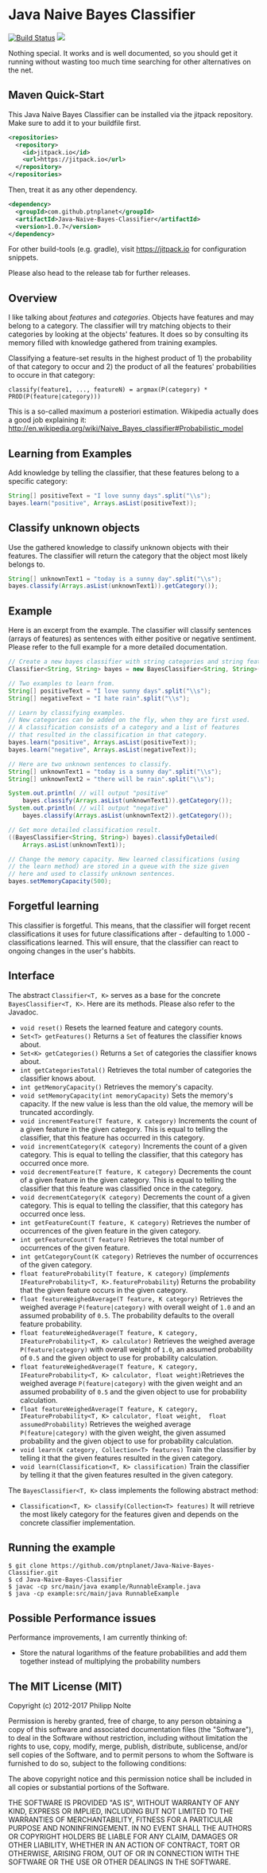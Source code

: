 Java Naive Bayes Classifier
==================

[![Build Status](https://travis-ci.org/ptnplanet/Java-Naive-Bayes-Classifier.svg?branch=master)](https://travis-ci.org/ptnplanet/Java-Naive-Bayes-Classifier)
[![](https://jitpack.io/v/ptnplanet/Java-Naive-Bayes-Classifier.svg)](https://jitpack.io/#ptnplanet/Java-Naive-Bayes-Classifier)

Nothing special. It works and is well documented, so you should get it running without wasting too much time searching for other alternatives on the net.

Maven Quick-Start
------------------

This Java Naive Bayes Classifier can be installed via the jitpack repository. Make sure to add it to your buildfile first.

```xml
<repositories>
  <repository>
    <id>jitpack.io</id>
    <url>https://jitpack.io</url>
  </repository>
</repositories>
```

Then, treat it as any other dependency.

```xml
<dependency>
  <groupId>com.github.ptnplanet</groupId>
  <artifactId>Java-Naive-Bayes-Classifier</artifactId>
  <version>1.0.7</version>
</dependency>
```

For other build-tools (e.g. gradle), visit https://jitpack.io for configuration snippets.

Please also head to the release tab for further releases.

Overview
------------------

I like talking about *features* and *categories*. Objects have features and may belong to a category. The classifier will try matching objects to their categories by looking at the objects' features. It does so by consulting its memory filled with knowledge gathered from training examples.

Classifying a feature-set results in the highest product of 1) the probability of that category to occur and 2) the product of all the features' probabilities to occure in that category:

```classify(feature1, ..., featureN) = argmax(P(category) * PROD(P(feature|category)))```

This is a so-called maximum a posteriori estimation. Wikipedia actually does a good job explaining it: http://en.wikipedia.org/wiki/Naive_Bayes_classifier#Probabilistic_model

Learning from Examples
------------------

Add knowledge by telling the classifier, that these features belong to a specific category:

```java
String[] positiveText = "I love sunny days".split("\\s");
bayes.learn("positive", Arrays.asList(positiveText));
```

Classify unknown objects
------------------

Use the gathered knowledge to classify unknown objects with their features. The classifier will return the category that the object most likely belongs to.

```java
String[] unknownText1 = "today is a sunny day".split("\\s");
bayes.classify(Arrays.asList(unknownText1)).getCategory());
```

Example
------------------

Here is an excerpt from the example. The classifier will classify sentences (arrays of features) as sentences with either positive or negative sentiment. Please refer to the full example for a more detailed documentation.

```java
// Create a new bayes classifier with string categories and string features.
Classifier<String, String> bayes = new BayesClassifier<String, String>();

// Two examples to learn from.
String[] positiveText = "I love sunny days".split("\\s");
String[] negativeText = "I hate rain".split("\\s");

// Learn by classifying examples.
// New categories can be added on the fly, when they are first used.
// A classification consists of a category and a list of features
// that resulted in the classification in that category.
bayes.learn("positive", Arrays.asList(positiveText));
bayes.learn("negative", Arrays.asList(negativeText));

// Here are two unknown sentences to classify.
String[] unknownText1 = "today is a sunny day".split("\\s");
String[] unknownText2 = "there will be rain".split("\\s");

System.out.println( // will output "positive"
    bayes.classify(Arrays.asList(unknownText1)).getCategory());
System.out.println( // will output "negative"
    bayes.classify(Arrays.asList(unknownText2)).getCategory());

// Get more detailed classification result.
((BayesClassifier<String, String>) bayes).classifyDetailed(
    Arrays.asList(unknownText1));

// Change the memory capacity. New learned classifications (using
// the learn method) are stored in a queue with the size given
// here and used to classify unknown sentences.
bayes.setMemoryCapacity(500);
```

Forgetful learning
------------------

This classifier is forgetful. This means, that the classifier will forget recent classifications it uses for future classifications after - defaulting to 1.000 - classifications learned. This will ensure, that the classifier can react to ongoing changes in the user's habbits.


Interface
------------------
The abstract ```Classifier<T, K>``` serves as a base for the concrete ```BayesClassifier<T, K>```. Here are its methods. Please also refer to the Javadoc.

* ```void reset()``` Resets the learned feature and category counts.
* ```Set<T> getFeatures()``` Returns a ```Set``` of features the classifier knows about.
* ```Set<K> getCategories()``` Returns a ```Set``` of categories the classifier knows about.
* ```int getCategoriesTotal()``` Retrieves the total number of categories the classifier knows about.
* ```int getMemoryCapacity()``` Retrieves the memory's capacity.
* ```void setMemoryCapacity(int memoryCapacity)``` Sets the memory's capacity.  If the new value is less than the old value, the memory will be truncated accordingly.
* ```void incrementFeature(T feature, K category)``` Increments the count of a given feature in the given category.  This is equal to telling the classifier, that this feature has occurred in this category.
* ```void incrementCategory(K category)``` Increments the count of a given category.  This is equal to telling the classifier, that this category has occurred once more.
* ```void decrementFeature(T feature, K category)``` Decrements the count of a given feature in the given category.  This is equal to telling the classifier that this feature was classified once in the category.
* ```void decrementCategory(K category)``` Decrements the count of a given category.  This is equal to telling the classifier, that this category has occurred once less.
* ```int getFeatureCount(T feature, K category)``` Retrieves the number of occurrences of the given feature in the given category.
* ```int getFeatureCount(T feature)``` Retrieves the total number of occurrences of the given feature.
* ```int getCategoryCount(K category)``` Retrieves the number of occurrences of the given category.
* ```float featureProbability(T feature, K category)``` (*implements* ```IFeatureProbability<T, K>.featureProbability```) Returns the probability that the given feature occurs in the given category.
* ```float featureWeighedAverage(T feature, K category)``` Retrieves the weighed average ```P(feature|category)``` with overall weight of ```1.0``` and an assumed probability of ```0.5```. The probability defaults to the overall feature probability.
* ```float featureWeighedAverage(T feature, K category, IFeatureProbability<T, K> calculator)``` Retrieves the weighed average ```P(feature|category)``` with overall weight of ```1.0```, an assumed probability of ```0.5``` and the given object to use for probability calculation.
* ```float featureWeighedAverage(T feature, K category, IFeatureProbability<T, K> calculator, float weight)```Retrieves the weighed average ```P(feature|category)``` with the given weight and an assumed probability of ```0.5``` and the given object to use for probability calculation.
* ```float featureWeighedAverage(T feature, K category, IFeatureProbability<T, K> calculator, float weight,  float assumedProbability)``` Retrieves the weighed average ```P(feature|category)``` with the given weight, the given assumed probability and the given object to use for probability calculation.
* ```void learn(K category, Collection<T> features)``` Train the classifier by telling it that the given features resulted in the given category.
* ```void learn(Classification<T, K> classification)``` Train the classifier by telling it that the given features resulted in the given category.

The ```BayesClassifier<T, K>``` class implements the following abstract method:

* ```Classification<T, K> classify(Collection<T> features)``` It will retrieve the most likely category for the features given and depends on the concrete classifier implementation.

Running the example
------------------

```shell
$ git clone https://github.com/ptnplanet/Java-Naive-Bayes-Classifier.git
$ cd Java-Naive-Bayes-Classifier
$ javac -cp src/main/java example/RunnableExample.java
$ java -cp example:src/main/java RunnableExample
```

Possible Performance issues
------------------

Performance improvements, I am currently thinking of:

- Store the natural logarithms of the feature probabilities and add them together instead of multiplying the probability numbers

The MIT License (MIT)
------------------

Copyright (c) 2012-2017 Philipp Nolte

Permission is hereby granted, free of charge, to any person obtaining a copy
of this software and associated documentation files (the "Software"), to deal
in the Software without restriction, including without limitation the rights
to use, copy, modify, merge, publish, distribute, sublicense, and/or sell
copies of the Software, and to permit persons to whom the Software is
furnished to do so, subject to the following conditions:

The above copyright notice and this permission notice shall be included in
all copies or substantial portions of the Software.

THE SOFTWARE IS PROVIDED "AS IS", WITHOUT WARRANTY OF ANY KIND, EXPRESS OR
IMPLIED, INCLUDING BUT NOT LIMITED TO THE WARRANTIES OF MERCHANTABILITY,
FITNESS FOR A PARTICULAR PURPOSE AND NONINFRINGEMENT. IN NO EVENT SHALL THE
AUTHORS OR COPYRIGHT HOLDERS BE LIABLE FOR ANY CLAIM, DAMAGES OR OTHER
LIABILITY, WHETHER IN AN ACTION OF CONTRACT, TORT OR OTHERWISE, ARISING FROM,
OUT OF OR IN CONNECTION WITH THE SOFTWARE OR THE USE OR OTHER DEALINGS IN
THE SOFTWARE.
